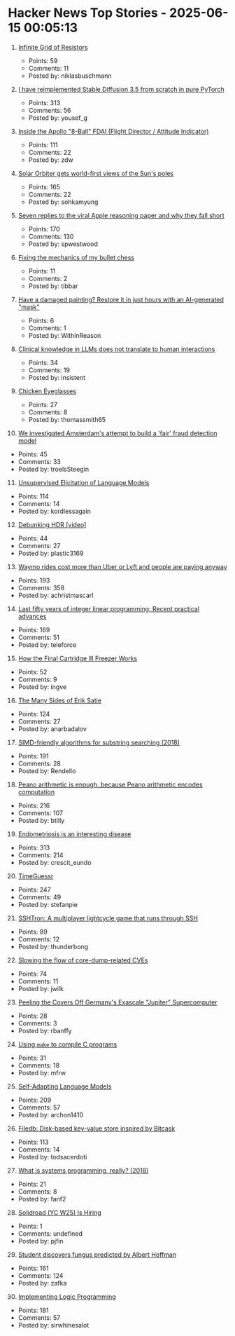 # Hacker News Top Stories - 2025-06-15 00:05:13

1. [Infinite Grid of Resistors](https://www.mathpages.com/home/kmath668/kmath668.htm)
   - Points: 59
   - Comments: 11
   - Posted by: niklasbuschmann

2. [I have reimplemented Stable Diffusion 3.5 from scratch in pure PyTorch](https://github.com/yousef-rafat/miniDiffusion)
   - Points: 313
   - Comments: 56
   - Posted by: yousef_g

3. [Inside the Apollo "8-Ball" FDAI (Flight Director / Attitude Indicator)](https://www.righto.com/2025/06/inside-apollo-fdai.html)
   - Points: 111
   - Comments: 22
   - Posted by: zdw

4. [Solar Orbiter gets world-first views of the Sun's poles](https://www.esa.int/Science_Exploration/Space_Science/Solar_Orbiter/Solar_Orbiter_gets_world-first_views_of_the_Sun_s_poles)
   - Points: 165
   - Comments: 22
   - Posted by: sohkamyung

5. [Seven replies to the viral Apple reasoning paper and why they fall short](https://garymarcus.substack.com/p/seven-replies-to-the-viral-apple)
   - Points: 170
   - Comments: 130
   - Posted by: spwestwood

6. [Fixing the mechanics of my bullet chess](https://jacobbrazeal.wordpress.com/2025/06/14/fixing-the-mechanics-of-my-bullet-chess/)
   - Points: 11
   - Comments: 2
   - Posted by: tibbar

7. [Have a damaged painting? Restore it in just hours with an AI-generated "mask"](https://news.mit.edu/2025/restoring-damaged-paintings-using-ai-generated-mask-0611)
   - Points: 6
   - Comments: 1
   - Posted by: WithinReason

8. [Clinical knowledge in LLMs does not translate to human interactions](https://arxiv.org/pdf/2504.18919)
   - Points: 34
   - Comments: 19
   - Posted by: insistent

9. [Chicken Eyeglasses](https://en.wikipedia.org/wiki/Chicken_eyeglasses)
   - Points: 27
   - Comments: 8
   - Posted by: thomassmith65

10. [We investigated Amsterdam's attempt to build a 'fair' fraud detection model](https://www.lighthousereports.com/methodology/amsterdam-fairness/)
   - Points: 45
   - Comments: 33
   - Posted by: troelsSteegin

11. [Unsupervised Elicitation of Language Models](https://arxiv.org/abs/2506.10139)
   - Points: 114
   - Comments: 14
   - Posted by: kordlessagain

12. [Debunking HDR [video]](https://yedlin.net/DebunkingHDR/index.html)
   - Points: 44
   - Comments: 27
   - Posted by: plastic3169

13. [Waymo rides cost more than Uber or Lyft and people are paying anyway](https://techcrunch.com/2025/06/12/waymo-rides-cost-more-than-uber-or-lyft-and-people-are-paying-anyway/)
   - Points: 193
   - Comments: 358
   - Posted by: achristmascarl

14. [Last fifty years of integer linear programming: Recent practical advances](https://inria.hal.science/hal-04776866v1)
   - Points: 169
   - Comments: 51
   - Posted by: teleforce

15. [How the Final Cartridge III Freezer Works](https://www.pagetable.com/?p=1810)
   - Points: 52
   - Comments: 9
   - Posted by: ingve

16. [The Many Sides of Erik Satie](https://thereader.mitpress.mit.edu/the-many-sides-of-erik-satie/)
   - Points: 124
   - Comments: 27
   - Posted by: anarbadalov

17. [SIMD-friendly algorithms for substring searching (2018)](http://0x80.pl/notesen/2016-11-28-simd-strfind.html)
   - Points: 191
   - Comments: 28
   - Posted by: Rendello

18. [Peano arithmetic is enough, because Peano arithmetic  encodes computation](https://math.stackexchange.com/a/5075056/6708)
   - Points: 216
   - Comments: 107
   - Posted by: btilly

19. [Endometriosis is an interesting disease](https://www.owlposting.com/p/endometriosis-is-an-incredibly-interesting)
   - Points: 313
   - Comments: 214
   - Posted by: crescit_eundo

20. [TimeGuessr](https://timeguessr.com/)
   - Points: 247
   - Comments: 49
   - Posted by: stefanpie

21. [SSHTron: A multiplayer lightcycle game that runs through SSH](https://github.com/zachlatta/sshtron)
   - Points: 89
   - Comments: 12
   - Posted by: thunderbong

22. [Slowing the flow of core-dump-related CVEs](https://lwn.net/SubscriberLink/1024160/f18b880c8cd1eef1/)
   - Points: 74
   - Comments: 11
   - Posted by: jwilk

23. [Peeling the Covers Off Germany's Exascale "Jupiter" Supercomputer](https://www.nextplatform.com/2025/06/11/peeling-the-covers-off-germanys-exascale-jupiter-supercomputer/)
   - Points: 28
   - Comments: 3
   - Posted by: rbanffy

24. [Using `make` to compile C programs](https://jvns.ca/blog/2025/06/10/how-to-compile-a-c-program/)
   - Points: 31
   - Comments: 18
   - Posted by: mfrw

25. [Self-Adapting Language Models](https://arxiv.org/abs/2506.10943)
   - Points: 209
   - Comments: 57
   - Posted by: archon1410

26. [Filedb: Disk-based key-value store inspired by Bitcask](https://github.com/rajivharlalka/filedb)
   - Points: 113
   - Comments: 14
   - Posted by: todsacerdoti

27. [What is systems programming, really? (2018)](https://willcrichton.net/notes/systems-programming/)
   - Points: 21
   - Comments: 8
   - Posted by: fanf2

28. [Solidroad (YC W25) Is Hiring](https://solidroad.com/careers)
   - Points: 1
   - Comments: undefined
   - Posted by: pjfin

29. [Student discovers fungus predicted by Albert Hoffman](https://wvutoday.wvu.edu/stories/2025/06/02/wvu-student-makes-long-awaited-discovery-of-mystery-fungus-sought-by-lsd-s-inventor)
   - Points: 161
   - Comments: 124
   - Posted by: zafka

30. [Implementing Logic Programming](https://btmc.substack.com/p/implementing-logic-programming)
   - Points: 181
   - Comments: 57
   - Posted by: sirwhinesalot

